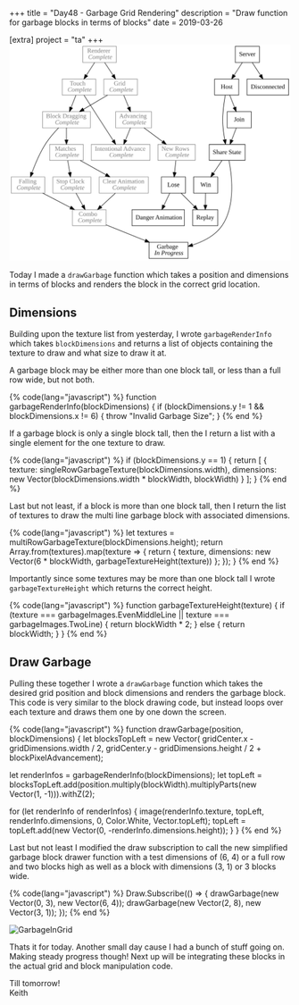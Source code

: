 +++
title = "Day48 - Garbage Grid Rendering"
description = "Draw function for garbage blocks in terms of blocks"
date = 2019-03-26

[extra]
project = "ta"
+++
![Todo](./todo.svg)

Today I made a `drawGarbage` function which takes a position and dimensions in terms of blocks and renders the block in the correct grid location.

## Dimensions

Building upon the texture list from yesterday, I wrote `garbageRenderInfo` which
takes `blockDimensions` and returns a list of objects containing the texture to
draw and what size to draw it at. 

A garbage block may be either more than one block tall, or less than a full row
wide, but not both.

{% code(lang="javascript") %}
function garbageRenderInfo(blockDimensions) {
  if (blockDimensions.y != 1 && blockDimensions.x != 6) {
    throw "Invalid Garbage Size";
  }
{% end %}

If a garbage block is only a single block tall, then the I return a list with a
single element for the one texture to draw.

{% code(lang="javascript") %}
  if (blockDimensions.y == 1) {
    return [
      {
        texture: singleRowGarbageTexture(blockDimensions.width),
        dimensions: new Vector(blockDimensions.width * blockWidth, blockWidth)
      }
    ];
  }
{% end %}

Last but not least, if a block is more than one block tall, then I return the
list of textures to draw the multi line garbage block with associated
dimensions.

{% code(lang="javascript") %}
  let textures = multiRowGarbageTexture(blockDimensions.height);
  return Array.from(textures).map(texture => {
    return {
      texture,
      dimensions: new Vector(6 * blockWidth, garbageTextureHeight(texture))
    };
  });
}
{% end %}

Importantly since some textures may be more than one block tall I wrote `garbageTextureHeight` which returns the correct height.

{% code(lang="javascript") %}
function garbageTextureHeight(texture) {
  if (texture === garbageImages.EvenMiddleLine ||
      texture === garbageImages.TwoLine) {
    return blockWidth * 2;
  } else {
    return blockWidth;
  }
}
{% end %}

## Draw Garbage

Pulling these together I wrote a `drawGarbage` function which takes the desired
grid position and block dimensions and renders the garbage block. This code is
very similar to the block drawing code, but instead loops over each texture and draws them one by one down the screen.

{% code(lang="javascript") %}
function drawGarbage(position, blockDimensions) {
  let blocksTopLeft = new Vector(
    gridCenter.x - gridDimensions.width / 2,
    gridCenter.y - gridDimensions.height / 2 + blockPixelAdvancement);

  let renderInfos = garbageRenderInfo(blockDimensions);
  let topLeft = blocksTopLeft.add(position.multiply(blockWidth).multiplyParts(new Vector(1, -1))).withZ(2);

  for (let renderInfo of renderInfos) {
    image(renderInfo.texture, topLeft, renderInfo.dimensions, 0, Color.White, Vector.topLeft);
    topLeft = topLeft.add(new Vector(0, -renderInfo.dimensions.height));
  }
}
{% end %}

Last but not least I modified the draw subscription to call the new simplified
garbage block drawer function with a test dimensions of (6, 4) or a full row and
two blocks high as well as a block with dimensions (3, 1) or 3 blocks wide.

{% code(lang="javascript") %}
Draw.Subscribe(() => {
  drawGarbage(new Vector(0, 3), new Vector(6, 4));
  drawGarbage(new Vector(2, 8), new Vector(3, 1));
});
{% end %}

![GarbageInGrid](GarbageInGrid.PNG)

Thats it for today. Another small day cause I had a bunch of stuff going on.
Making steady progress though! Next up will be integrating these blocks in the
actual grid and block manipulation code.

Till tomorrow!  
Keith


